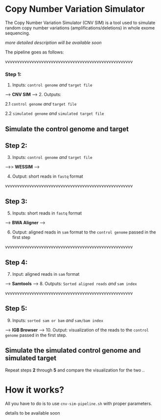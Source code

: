 # Copy Number Variation Simulator
The Copy Number Variation Simulator (CNV SIM) is a tool used to simulate random copy number variations (amplifications/deletions) in whole exome sequencing.

_more detailed description will be available soon_

The pipeline goes as follows:

vvvvvvvvvvvvvvvvvvvvvvvvvvvvvvvvvvvvvvvvvvvvvvvvvvvvv

### Step 1:

1. Inputs: ```control genome``` *and* ```target file```

 --> **CNV SIM** -->
2. Outputs:

 2.1 ```control genome``` *and* ```target file```

 2.2 ```simulated genome``` *and* ```simulated target file```

## Simulate the control genome and target
## Step 2:
3. Inputs: ```control genome``` *and* ```target file```

 -->> **WESSIM** -->

4. Output: short reads in ```fastq``` format

vvvvvvvvvvvvvvvvvvvvvvvvvvvvvvvvvvvvvvvvvvvvvvvvvvvvv

## Step 3:
5. Inputs: short reads in ```fastq``` format

 --> **BWA Aligner** -->

6. Output: aligned reads in ```sam``` format to the ```control genome``` passed in the first step

vvvvvvvvvvvvvvvvvvvvvvvvvvvvvvvvvvvvvvvvvvvvvvvvvvvvv

## Step 4:
7. Input: aligned reads in ```sam``` format

 --> **Samtools** -->
8. Outputs: ```Sorted aligned reads``` *and* ```sam index```

vvvvvvvvvvvvvvvvvvvvvvvvvvvvvvvvvvvvvvvvvvvvvvvvvvvvv

## Step 5:
9. Inputs: ```sorted sam or bam``` *and* ```sam/bam index```

 --> **IGB Browser** -->
10. Output: visualization of the reads to the ```control genome``` passed in the first step.


## Simulate the simulated control genome and simulated target
Repeat steps **2** through **5** and compare the visualization for the two ..

# How it works?

All you have to do is to use ```cnv-sim-pipeline.sh``` with proper parameters.

details to be available soon